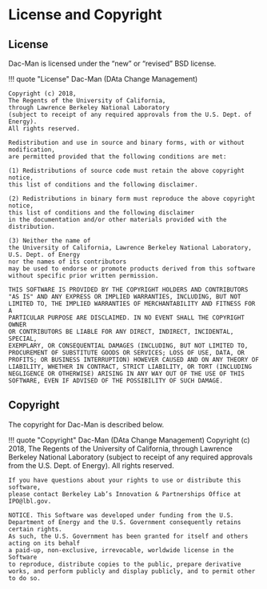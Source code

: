 # License and Copyright

## License

Dac-Man is licensed under the “new” or “revised” BSD license.

!!! quote "License"
    Dac-Man (DAta Change Management)

    Copyright (c) 2018,
    The Regents of the University of California,
    through Lawrence Berkeley National Laboratory
    (subject to receipt of any required approvals from the U.S. Dept. of
    Energy).
    All rights reserved.

    Redistribution and use in source and binary forms, with or without modification,
    are permitted provided that the following conditions are met:

    (1) Redistributions of source code must retain the above copyright notice,
    this list of conditions and the following disclaimer.

    (2) Redistributions in binary form must reproduce the above copyright notice,
    this list of conditions and the following disclaimer
    in the documentation and/or other materials provided with the distribution.

    (3) Neither the name of
    the University of California, Lawrence Berkeley National Laboratory, U.S. Dept. of Energy
    nor the names of its contributors
    may be used to endorse or promote products derived from this software without specific prior written permission.

    THIS SOFTWARE IS PROVIDED BY THE COPYRIGHT HOLDERS AND CONTRIBUTORS
    "AS IS" AND ANY EXPRESS OR IMPLIED WARRANTIES, INCLUDING, BUT NOT
    LIMITED TO, THE IMPLIED WARRANTIES OF MERCHANTABILITY AND FITNESS FOR A
    PARTICULAR PURPOSE ARE DISCLAIMED. IN NO EVENT SHALL THE COPYRIGHT OWNER
    OR CONTRIBUTORS BE LIABLE FOR ANY DIRECT, INDIRECT, INCIDENTAL, SPECIAL,
    EXEMPLARY, OR CONSEQUENTIAL DAMAGES (INCLUDING, BUT NOT LIMITED TO,
    PROCUREMENT OF SUBSTITUTE GOODS OR SERVICES; LOSS OF USE, DATA, OR
    PROFITS; OR BUSINESS INTERRUPTION) HOWEVER CAUSED AND ON ANY THEORY OF
    LIABILITY, WHETHER IN CONTRACT, STRICT LIABILITY, OR TORT (INCLUDING
    NEGLIGENCE OR OTHERWISE) ARISING IN ANY WAY OUT OF THE USE OF THIS
    SOFTWARE, EVEN IF ADVISED OF THE POSSIBILITY OF SUCH DAMAGE.

## Copyright

The copyright for Dac-Man is described below.

!!! quote "Copyright"
    Dac-Man (DAta Change Management)
    Copyright (c) 2018,
    The Regents of the University of California,
    through Lawrence Berkeley National Laboratory
    (subject to receipt of any required approvals from the U.S. Dept. of Energy).
    All rights reserved.

    If you have questions about your rights to use or distribute this software,
    please contact Berkeley Lab’s Innovation & Partnerships Office at IPO@lbl.gov.

    NOTICE. This Software was developed under funding from the U.S. Department of Energy and the U.S. Government consequently retains certain rights.
    As such, the U.S. Government has been granted for itself and others acting on its behalf
    a paid-up, non-exclusive, irrevocable, worldwide license in the Software
    to reproduce, distribute copies to the public, prepare derivative works, and perform publicly and display publicly, and to permit other to do so.
